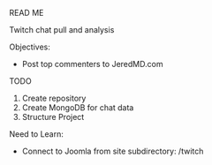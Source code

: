 


READ ME

Twitch chat pull and analysis


Objectives: 
- Post top commenters to JeredMD.com



TODO
1. Create repository
2. Create MongoDB for chat data
3. Structure Project



Need to Learn: 
- Connect to Joomla from site subdirectory: /twitch


